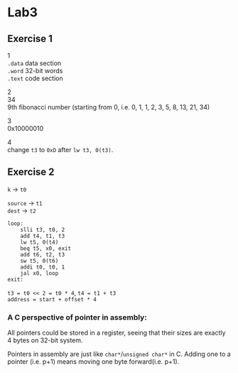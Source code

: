# Lab3

## Exercise 1

1  
`.data` data section  
`.word` 32-bit words  
`.text` code section

2  
34  
9th fibonacci number (starting from 0, i.e. 0, 1, 1, 2, 3, 5, 8, 13, 21, 34)

3  
0x10000010

4  
change `t3` to `0xD` after `lw t3, 0(t3)`.

## Exercise 2

`k` -> `t0`

`source` -> `t1`  
`dest` -> `t2`

```
loop:
	slli t3, t0, 2
	add t4, t1, t3
	lw t5, 0(t4)
	beq t5, x0, exit
	add t6, t2, t3
	sw t5, 0(t6)
	addi t0, t0, 1
	jal x0, loop
exit:
```

`t3 = t0 << 2 = t0 * 4`, `t4 = t1 + t3`  
`address = start + offset * 4`

### A C perspective of pointer in assembly:

All pointers could be stored in a register, seeing that their sizes are exactly 4 bytes on 32-bit system.

Pointers in assembly are just like `char*`/`unsigned char*` in C. Adding one to a pointer (i.e. p+1) means moving one byte forward(i.e. p+1).

